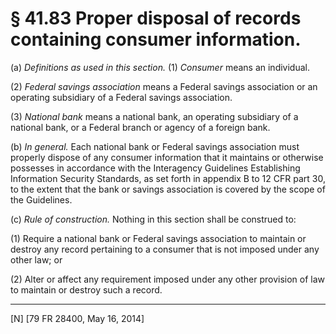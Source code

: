 # § 41.83   Proper disposal of records containing consumer information.

(a) *Definitions as used in this section.* (1) *Consumer* means an individual.


(2) *Federal savings association* means a Federal savings association or an operating subsidiary of a Federal savings association.


(3) *National bank* means a national bank, an operating subsidiary of a national bank, or a Federal branch or agency of a foreign bank.


(b) *In general.* Each national bank or Federal savings association must properly dispose of any consumer information that it maintains or otherwise possesses in accordance with the Interagency Guidelines Establishing Information Security Standards, as set forth in appendix B to 12 CFR part 30, to the extent that the bank or savings association is covered by the scope of the Guidelines.


(c) *Rule of construction.* Nothing in this section shall be construed to:


(1) Require a national bank or Federal savings association to maintain or destroy any record pertaining to a consumer that is not imposed under any other law; or


(2) Alter or affect any requirement imposed under any other provision of law to maintain or destroy such a record.



---

[N] [79 FR 28400, May 16, 2014]




